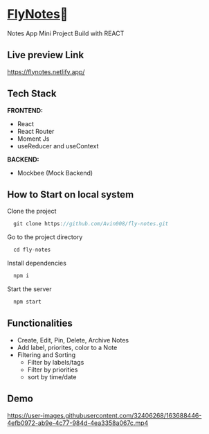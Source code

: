 # [FlyNotes](https://flynotes.netlify.app/)📝
Notes App Mini Project Build with REACT

## Live preview Link

https://flynotes.netlify.app/

## Tech Stack

**FRONTEND:**

- React
- React Router
- Moment Js
- useReducer and useContext

**BACKEND:**

- Mockbee (Mock Backend)

## How to Start on local system

Clone the project

```js
  git clone https://github.com/Avin008/fly-notes.git
```

Go to the project directory

```js
  cd fly-notes
```

Install dependencies

```js
  npm i
```

Start the server

```js
  npm start
```

## Functionalities

- Create, Edit, Pin, Delete, Archive Notes
- Add label, priorites, color to a Note
- Filtering and Sorting
  - Filter by labels/tags
  - Filter by priorities
  - sort by time/date

## Demo
https://user-images.githubusercontent.com/32406268/163688446-4efb0972-ab9e-4c77-984d-4ea3358a067c.mp4
